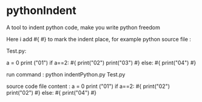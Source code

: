 # pythonIndent
A tool to indent python code, make you write python freedom

Here i add #{ #} to mark the indent place, for example python source file :

Test.py:

a = 0
print ("01")
if a==2:
#{
print("02")
print("03")
#}
else:
#{
	print("04")
#}

run command :
python indentPython.py Test.py

source code file content :
a = 0
print ("01")
if a==2:
#{
	print("02")
	print("02")
#}
else:
#{
	print("04")
#}

